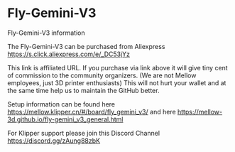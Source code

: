 # Fly-Gemini-V3
Fly-Gemini-V3 information

The Fly-Gemini-V3 can be purchased from Aliexpress https://s.click.aliexpress.com/e/_DC53jYz

This link is affiliated URL. If you purchase via link above it will give tiny cent of commission to the community organizers. (We are not Mellow employees, just 3D printer enthusiasts) This will not hurt your wallet and at the same time help us to maintain the GitHub better.

Setup information can be found here https://mellow.klipper.cn/#/board/fly_gemini_v3/ and here https://mellow-3d.github.io/fly-gemini_v3_general.html

For Klipper support please join this Discord Channel https://discord.gg/zAung88zbK
